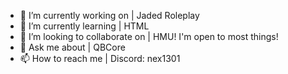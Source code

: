 - 🔭 I’m currently working on | Jaded Roleplay
- 🌱 I’m currently learning | HTML
- 👯 I’m looking to collaborate on | HMU! I'm open to most things! 
- 💬 Ask me about | QBCore
- 📫 How to reach me | Discord: nex1301

